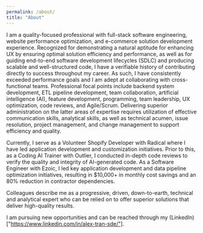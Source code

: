 ```yaml
---
permalink: /about/
title: "About"
---
```


I am a quality-focused professional with full-stack software engineering, website performance optimization, and e-commerce solution development experience. Recognized for demonstrating a natural aptitude for enhancing UX by ensuring optimal solution efficiency and performance, as well as for guiding end-to-end software development lifecycles (SDLC) and producing scalable and well-structured code, I have a verifiable history of contributing directly to success throughout my career. As such, I have consistently exceeded performance goals and I am adept at collaborating with cross-functional teams. Professional focal points include backend system development, ETL pipeline development, team collaboration, artificial intelligence (AI), feature development, programming, team leadership, UX optimization, code reviews, and Agile/Scrum. Delivering superior administration on the latter areas of expertise requires utilization of effective communication skills, analytical skills, as well as technical acumen, issue resolution, project management, and change management to support efficiency and quality. 

Currently, I serve as a Volunteer Shopify Developer with Radical where I have led application development and customization initiatives. Prior to this, as a Coding AI Trainer with Outlier, I conducted in-depth code reviews to verify the quality and integrity of AI-generated code. As a Software Engineer with Ezoic, I led key application development and data pipeline optimization initiatives, resulting in $10,000+ in monthly cost savings and an 80% reduction in contractor dependencies.

Colleagues describe me as a progressive, driven, down-to-earth, technical and analytical expert who can be relied on to offer superior solutions that deliver high-quality results.

I am pursuing new opportunities and can be reached through my (LinkedIn)["https://www.linkedin.com/in/alex-tran-sde/"].